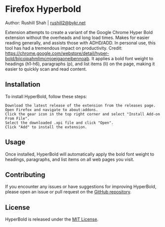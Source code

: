 # Firefox Hyperbold

Author: Rushill Shah | rushill2@bykr.net 

Extension attempts to create a variant of the Google Chrome Hyper Bold extension without the overheads and long load times. Makes for easier reading generally, and assists those with ADHD/ADD. In personal use, this tool has had a tremendous impact on productivity. Credit: https://chrome.google.com/webstore/detail/hyper-bold/bjicoipahmlimcmjoejgaoneibennoab. It applies a bold font weight to headings (h1-h6), paragraphs (p), and list items (li) on the page, making it easier to quickly scan and read content.

## Installation

To install HyperBold, follow these steps:

    Download the latest release of the extension from the releases page.
    Open Firefox and navigate to about:addons.
    Click the gear icon in the top right corner and select "Install Add-on From File".
    Select the downloaded .xpi file and click "Open".
    Click "Add" to install the extension.

## Usage

Once installed, HyperBold will automatically apply the bold font weight to headings, paragraphs, and list items on all web pages you visit.

## Contributing

If you encounter any issues or have suggestions for improving HyperBold, please open an issue or pull request on the [GitHub repository](https://github.com/rushill2/FireFoxHyperBold.git).

## License

HyperBold is released under the [MIT License](https://www.mit.edu/~amini/LICENSE.md).
